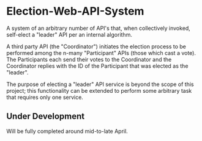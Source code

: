 # Election-Web-API-System
A system of an arbitrary number of API's that, when collectively invoked, self-elect a "leader" API per an internal algorithm.

A third party API (the "Coordinator") initiates the election process to be performed among the n-many "Participant" APIs (those which cast a vote).
The Participants each send their votes to the Coordinator and the Coordinator replies with the ID of the Participant that was elected as the "leader".

The purpose of electing a "leader" API service is beyond the scope of this project; this functionality can be extended to perform some arbitrary task that requires only one service.

## Under Development
Will be fully completed around mid-to-late April.
